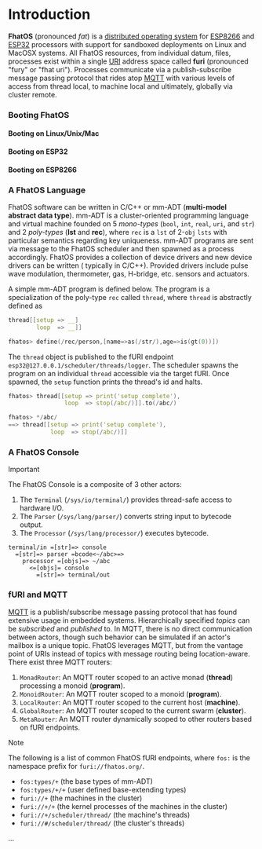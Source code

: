 # Introduction

**FhatOS** (pronounced _fat_) is
a [distributed operating system](https://en.wikipedia.org/wiki/Distributed_operating_system)
for [ESP8266](https://en.wikipedia.org/wiki/ESP8266) and [ESP32](https://en.wikipedia.org/wiki/ESP32) processors with
support for sandboxed deployments on Linux and MacOSX systems. All FhatOS resources, from individual datum, files,
processes exist within a single [URI](https://en.wikipedia.org/wiki/Uniform_Resource_Identifier) address space called
**furi** (pronounced "fury" or "fhat uri"). Processes communicate via a publish-subscribe message passing protocol that
rides atop [MQTT](https://en.wikipedia.org/wiki/MQTT) with various levels of access from thread local, to machine local
and ultimately, globally via cluster remote.

### Booting FhatOS

#### Booting on Linux/Unix/Mac

#### Booting on ESP32

#### Booting on ESP8266

### A FhatOS Language

FhatOS software can be written in C/C++ or mm-ADT (**multi-model abstract data type**). mm-ADT is a cluster-oriented
programming language and virtual machine founded on 5 _mono-types_ (`bool`, `int`, `real`, `uri`, and `str`)
and 2 _poly-types_ (**lst** and **rec**), where `rec` is a `lst` of 2-`obj` `lsts` with particular semantics regarding
key uniqueness. mm-ADT programs are sent via message to the FhatOS scheduler and then spawned
as a process accordingly. FhatOS provides a collection of device drivers and new device drivers can be written (
typically in C/C++). Provided drivers include pulse wave modulation, thermometer, gas, H-bridge, etc. sensors and
actuators.

A simple mm-ADT program is defined below. The program is a specialization of the poly-type `rec` called `thread`,
where `thread` is abstractly defined as

```.cpp
thread[[setup => __]
        loop  => __]]
```

```.cpp
fhatos> define(/rec/person,[name=>as(/str/),age=>is(gt(0))]) 
```

The `thread` object is published to the fURI endpoint `esp32@127.0.0.1/scheduler/threads/logger`. The scheduler spawns
the program on an individual `thread` accessible via the target fURI. Once spawned, the `setup` function prints the
thread's id and halts.

```.cpp
fhatos> thread[[setup => print('setup complete'),
                loop  => stop(/abc/)]].to(/abc/)
```

```.cpp
fhatos> */abc/
==> thread[[setup => print('setup complete'),
            loop  => stop(/abc/)]]
```

### A FhatOS Console

> [!important]
> The FhatOS Console is a composite of 3 other actors:
> 1. The `Terminal` (`/sys/io/terminal/`) provides thread-safe access to hardware I/O.
> 2. The `Parser` (`/sys/lang/parser/`) converts string input to bytecode output.
> 3. The `Processor` (`/sys/lang/processor/`) executes bytecode.

```
terminal/in =[str]=> console 
  =[str]=> parser =bcode<~/abc>=> 
    processor =[objs]=> ~/abc 
      <=[objs]= console 
        =[str]=> terminal/out
```

### fURI and MQTT

[MQTT](https://en.wikipedia.org/wiki/MQTT) is a publish/subscribe message passing protocol that has found extensive
usage in embedded systems. Hierarchically specified _topics_ can be _subscribed_ and _published_ to. In MQTT, there is
no direct communication between actors, though such behavior can be simulated if an actor's mailbox is a unique topic.
FhatOS leverages MQTT, but from the vantage point of URIs instead of topics with message routing being location-aware.
There exist three MQTT routers:

1. `MonadRouter`: An MQTT router scoped to an active monad (**thread**) processing a monoid (**program**).
2. `MonoidRouter`: An MQTT router scoped to a monoid (**program**).
3. `LocalRouter`: An MQTT router scoped to the current host (**machine**).
4. `GlobalRouter`: An MQTT router scoped to the current swarm (**cluster**).
5. `MetaRouter`: An MQTT router dynamically scoped to other routers based on fURI endpoints.

> [!note]
> The following is a list of common FhatOS fURI endpoints, where `fos:` is the namespace prefix
> for `furi://fhatos.org/`.
> * `fos:types/+` (the base types of mm-ADT)
> * `fos:types/+/+` (user defined base-extending types)
> * `furi://+` (the machines in the cluster)
> * `furi://+/+` (the kernel processes of the machines in the cluster)
> * `furi://+/scheduler/thread/` (the machine's threads)
> * `furi://#/scheduler/thread/` (the cluster's threads)

<!-- CODE:BASH:START -->
<!-- ../build/docs/build/main_runner.out -->
<!-- CODE:END -->
<!-- OUTPUT:START -->
...
<!-- OUTPUT:END -->
